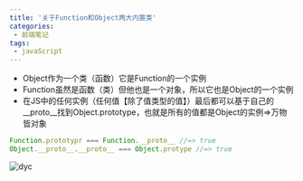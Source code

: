 ```yaml
---
title: '关于Function和Object两大内置类'
categories:
 - 前端笔记
tags:
 - javaScript
---
```

- Object作为一个类（函数）它是Function的一个实例
- Function虽然是函数（类）但他也是一个对象，所以它也是Object的一个实例
- 在JS中的任何实例（任何值【除了值类型的值】）最后都可以基于自己的__proto__找到Object.prototype，也就是所有的值都是Object的实例=>万物皆对象

```js
Function.prototypr === Function.__proto__ //=> true
Object.__proto__.__proto__ === Object.protype //=> true
```
<img src="https://webdyc.oss-cn-beijing.aliyuncs.com/blog/202105071640.png" alt="dyc" title="dyc" class="zoom-custom-imgs">
